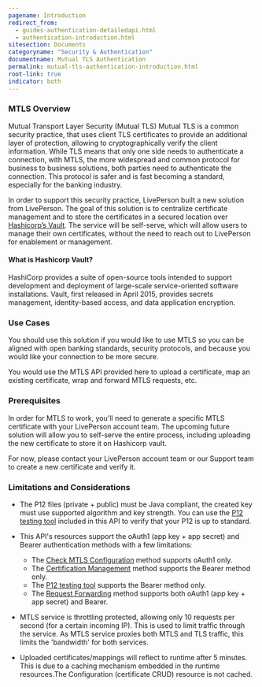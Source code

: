 ```yaml
---
pagename: Introduction
redirect_from:
  - guides-authentication-detailedapi.html
  - authentication-introduction.html
sitesection: Documents
categoryname: "Security & Authentication"
documentname: Mutual TLS Authentication
permalink: mutual-tls-authentication-introduction.html
root-link: true
indicator: both
---
```

### MTLS Overview

Mutual Transport Layer Security (Mutual TLS) Mutual TLS is a common security practice, that uses client TLS certificates to provide an additional layer of protection, allowing to cryptographically verify the client information. While TLS means that only one side needs to authenticate a connection, with MTLS, the more widespread and common protocol for business to business solutions, both parties need to authenticate the connection. This protocol is safer and is fast becoming a standard, especially for the banking industry.

In order to support this security practice, LivePerson built a new solution from LivePerson. The goal of this solution is to centralize certificate management and to store the certificates in a secured location over [Hashicorp’s Vault](https://www.vaultproject.io/). The service will be self-serve, which will allow users to manage their own certificates, without the need to reach out to LivePerson for enablement or management.

#### What is Hashicorp Vault?

HashiCorp provides a suite of open-source tools intended to support development and deployment of large-scale service-oriented software installations. Vault, first released in April 2015, provides secrets management, identity-based access, and data application encryption.

### Use Cases

You should use this solution if you would like to use MTLS so you can be aligned with open banking standards, security protocols, and because you would like your connection to be more secure.

You would use the MTLS API provided here to upload a certificate, map an existing certificate, wrap and forward MTLS requests, etc.

### Prerequisites

In order for MTLS to work, you'll need to generate a specific MTLS certificate with your LivePerson account team. The upcoming future solution will allow you to self-serve the entire process, including uploading the new certificate to store it on Hashicorp vault.

For now, please contact your LivePerson account team or our Support team to create a new certificate and verify it.

### Limitations and Considerations

* The P12 files (private + public) must be Java compliant, the created key must use supported algorithm and key strength. You can use the [P12 testing tool](mutual-tls-authentication-p12-testing-tool.html) included in this API to verify that your P12 is up to standard.

* This API's resources support the oAuth1 (app key + app secret) and Bearer authentication methods with a few limitations:
  - The [Check MTLS Configuration](mutual-tls-authentication-check-mtls-configuration.html) method supports oAuth1 only.
  - The [Certification Management](mutual-tls-authentication-certificate-management.html) method supports the Bearer method only.
  - The [P12 testing tool](mutual-tls-authentication-p12-testing-tool.html) supports the Bearer method only.
  - The [Request Forwarding](mutual-tls-authentication-request-forwarding.html) method supports both oAuth1 (app key + app secret) and Bearer.

* MTLS service is throttling protected, allowing only 10 requests per second (for a certain incoming IP). This is used to limit traffic through the service. As MTLS service proxies both MTLS and TLS traffic, this limits the 'bandwidth' for both services.

* Uploaded certificates/mappings will reflect to runtime after 5 minutes. This is due to a caching mechanism embedded in the runtime resources.The Configuration (certificate CRUD) resource is not cached.
